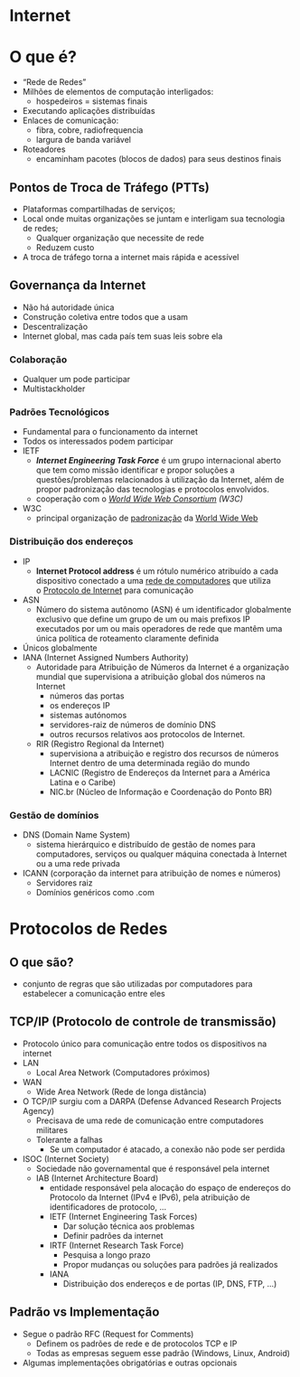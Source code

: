 # Internet

# O que é?

- “Rede de Redes”
- Milhões de elementos de computação interligados:
    - hospedeiros = sistemas finais
- Executando aplicações distribuídas
- Enlaces de comunicação:
    - fibra, cobre, radiofrequencia
    - largura de banda variável
- Roteadores
    - encaminham pacotes (blocos de dados) para seus destinos finais

## Pontos de Troca de Tráfego (PTTs)

- Plataformas compartilhadas de serviços;
- Local onde muitas organizações se juntam e interligam sua tecnologia de redes;
    - Qualquer organização que necessite de rede
    - Reduzem custo
- A troca de tráfego torna a internet mais rápida e acessível

## Governança da Internet

- Não há autoridade única
- Construção coletiva entre todos que a usam
- Descentralização
- Internet global, mas cada país tem suas leis sobre ela

### Colaboração

- Qualquer um pode participar
- Multistackholder

### Padrões Tecnológicos

- Fundamental para o funcionamento da internet
- Todos os interessados podem participar
- IETF
    - ***Internet Engineering Task Force*** é um grupo internacional aberto que tem como missão identificar e propor soluções a questões/problemas relacionados à utilização da Internet, além de propor padronização das tecnologias e protocolos envolvidos.
    - cooperação com o *[World Wide Web Consortium](https://pt.wikipedia.org/wiki/World_Wide_Web_Consortium) (W3C)*
- W3C
    - principal organização de [padronização](https://pt.wikipedia.org/wiki/Padroniza%C3%A7%C3%A3o) da [World Wide Web](https://pt.wikipedia.org/wiki/World_Wide_Web)

### Distribuição dos endereços

- IP
    - **Internet Protocol address** é um rótulo numérico atribuído a cada dispositivo conectado a uma [rede de computadores](https://pt.wikipedia.org/wiki/Rede_de_computadores) que utiliza o [Protocolo de Internet](https://pt.wikipedia.org/wiki/Protocolo_de_Internet) para comunicação
- ASN
    - Número do sistema autônomo (ASN) é um identificador globalmente exclusivo que define um grupo de um ou mais prefixos IP executados por um ou mais operadores de rede que mantêm uma única política de roteamento claramente definida
- Únicos globalmente
- IANA (Internet Assigned Numbers Authority)
    - Autoridade para Atribuição de Números da Internet é a organização mundial que supervisiona a atribuição global dos números na Internet
        - números das portas
        - os endereços IP
        - sistemas autónomos
        - servidores-raiz de números de domínio DNS
        - outros recursos relativos aos protocolos de Internet.
    - RIR (Registro Regional da Internet)
        - supervisiona a atribuição e registro dos recursos de números Internet dentro de uma determinada região do mundo
        - LACNIC (Registro de Endereços da Internet para a América Latina e o Caribe)
        - NIC.br (Núcleo de Informação e Coordenação do Ponto BR)

### Gestão de domínios

- DNS (Domain Name System)
    - sistema hierárquico e distribuído de gestão de nomes para computadores, serviços ou qualquer máquina conectada à Internet ou a uma rede privada
- ICANN (corporação da internet para atribuição de nomes e números)
    - Servidores raiz
    - Domínios genéricos como .com

# Protocolos de Redes

## O que são?

- conjunto de regras que são utilizadas por computadores para estabelecer a comunicação entre eles

## TCP/IP (**Protocolo de controle de transmissão**)

- Protocolo único para comunicação entre todos os dispositivos na internet
- LAN
    - Local Area Network (Computadores próximos)
- WAN
    - Wide Area Network (Rede de longa distância)
- O TCP/IP surgiu com a DARPA (Defense Advanced Research Projects Agency)
    - Precisava de uma rede de comunicação entre computadores militares
    - Tolerante a falhas
        - Se um computador é atacado, a conexão não pode ser perdida
- ISOC (Internet Society)
    - Sociedade não governamental que é responsável pela internet
    - IAB (Internet Architecture Board)
        - entidade responsável pela alocação do espaço de endereços do Protocolo da Internet (IPv4 e IPv6), pela atribuição de identificadores de protocolo, …
        - IETF (Internet Engineering Task Forces)
            - Dar solução técnica aos problemas
            - Definir padrões da internet
        - IRTF (Internet Research Task Force)
            - Pesquisa a longo prazo
            - Propor mudanças ou soluções para padrões já realizados
        - IANA
            - Distribuição dos endereços e de portas (IP, DNS, FTP, ...)

## Padrão vs Implementação

- Segue o padrão RFC (Request for Comments)
    - Definem os padrões de rede e de protocolos TCP e IP
    - Todas as empresas seguem esse padrão (Windows, Linux, Android)
- Algumas implementações obrigatórias e outras opcionais
